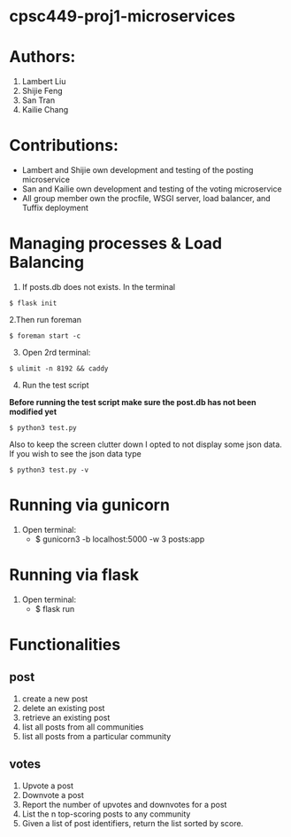 # cpsc449-proj1-microservices

# Authors:
1. Lambert Liu
2. Shijie Feng
3. San Tran
4. Kailie Chang

# Contributions:
- Lambert and Shijie own development and testing of the posting microservice
- San and Kailie own development and testing of the voting microservice
- All group member own the procfile, WSGI server, load balancer, and Tuffix deployment

# Managing processes & Load Balancing
1. If posts.db does not exists.
In the terminal
```
$ flask init
```
2.Then run foreman
```
$ foreman start -c
```
3. Open 2rd terminal:
```
$ ulimit -n 8192 && caddy
```
4. Run the test script

**Before running the test script make sure the post.db has not been modified yet**
```
$ python3 test.py
```
Also to keep the screen clutter down I opted to not display some json data.
If you wish to see the json data type
```
$ python3 test.py -v
```

# Running via gunicorn
1. Open terminal: 
    - $ gunicorn3 -b localhost:5000 -w 3 posts:app

# Running via flask
1. Open terminal: 
    - $ flask run

# Functionalities
## post
1. create a new post
2. delete an existing post
3. retrieve an existing post
4. list all posts from all communities
5. list all posts from a particular community

## votes
1. Upvote a post
2. Downvote a post
3. Report the number of upvotes and downvotes for a post
4. List the n top-scoring posts to any community
5. Given a list of post identifiers, return the list sorted by score.
